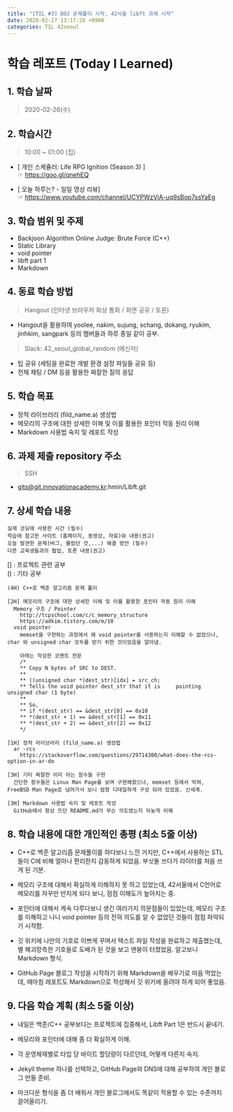 ```yaml
---
title: "[TIL #3] BOJ 문제풀이 시작, 42서울 libft 과제 시작"
date: 2020-02-27 13:17:28 +0900
categories: TIL 42seoul
---
```


# 학습 레포트 (Today I Learned)

## 1. 학습 날짜

> 2020-02-26(수)

## 2. 학습시간

> 10:00 ~ 01:00 (집)

- [ 개인 스케쥴러: Life RPG Ignition (Season 3) ]\
  ☞ <https://goo.gl/qnehEQ>

- [ 오늘 하루는? - 일일 영상 리뷰]\
  ☞ <https://www.youtube.com/channel/UCYPWzViA-uq9sBop7ssYaEg>

## 3. 학습 범위 및 주제

- Backjoon Algorithm Online Judge: Brute Force (C++)
- Static Library
- void pointer
- libft part 1
- Markdown

## 4. 동료 학습 방법

> Hangout (인터넷 브라우저 화상 통화 / 화면 공유 / 토론)

- Hangout을 활용하여 yoolee, nakim, sujung, schang, dokang, ryukim, jinhkim, sangpark 등의 멤버들과 하루 종일 같이 공부.

> Slack: 42_seoul_global_random (메신저)

- 팁 공유 (세팅을 완료한 개발 환경 설정 파일들 공유 등)
- 전체 채팅 / DM 등을 활용한 짜잘한 질의 응답

## 5. 학습 목표

- 정적 라이브러리 (fild_name.a) 생성법
- 메모리의 구조에 대한 상세한 이해 및 이를 활용한 포인터 작동 원리 이해
- Markdown 사용법 숙지 및 레포트 작성

## 6. 과제 제출 repository 주소

> SSH

- gits@git.innovationacademy.kr:hmin/Libft.git

## 7. 상세 학습 내용

```text
실제 코딩에 사용한 시간 (필수)
학습에 참고한 사이트 (홈페이지, 동영상, 자료)와 내용(권고)
오늘 발견한 문제(버그, 몰랐던 것,...) 해결 방안 (필수)
다른 교육생들과의 협업, 토론 내용(권고)
```

[] : 프로젝트 관련 공부\
() : 기타 공부

```text
(4H) C++로 백준 알고리즘 문제 풀이

[2H] 메모리의 구조에 대한 상세한 이해 및 이를 활용한 포인터 작동 원리 이해
  Memory 구조 / Pointer
    http://tcpschool.com/c/c_memory_structure
    https://adkim.tistory.com/m/10
  void pointer
    memset을 구현하는 과정에서 왜 void pointer를 사용하는지 이해할 수 없었으나, char 와 unsigned char 모두를 받기 위한 것이었음을 알아냄.

    아래는 작성한 코멘트 전문
    /*
    ** Copy N bytes of SRC to DEST.
    **
    ** ((unsigned char *)dest_str)[idx] = src_ch;
    ** Tells the void pointer dest_str that it is     pointing unsigned char (1 byte)
    **
    ** So,
    ** if *(dest_str) == &dest_str[0] == 0x10
    ** *(dest_str + 1) == &dest_str[1] == 0x11
    ** *(dest_str + 2) == &dest_str[2] == 0x12
    */

[1H] 정적 라이브러리 (fild_name.a) 생성법
  ar -rcs
    https://stackoverflow.com/questions/29714300/what-does-the-rcs-option-in-ar-do

[3H] 기타 짜잘한 이미 아는 함수들 구현
  간단한 함수들은 Linux Man Page를 보며 구현해왔으나, memset 등에서 막혀, FreeBSD Man Page로 넘어가서 보니 엄청 디테일하게 구성 되어 있었음. 신세계.

[3H] Markdown 사용법 숙지 및 레포트 작성
  GitHub에서 항상 뜨던 README.md가 무슨 의도였는지 뒤늦게 이해

```

## 8. 학습 내용에 대한 개인적인 총평 (최소 5줄 이상)

- C++로 백준 알고리즘 문제풀이를 하다보니 느낀 거지만, C++에서 사용하는 STL들이 C에 비해 얼마나 편리한지 감동하게 되었음. 부싯돌 쓰다가 라이터를 처음 쓰게 된 기분.

- 메모리 구조에 대해서 확실하게 이해하지 못 하고 있었는데, 42서울에서 C언어로 메모리를 자꾸만 만지게 되다 보니, 점점 이해도가 높아지는 중.

- 포인터에 대해서 계속 다루다보니 생긴 여러가지 의문점들이 있었는데, 메모리 구조를 이해하고 나니 void pointer 등의 전혀 의도를 알 수 없었던 것들이 점점 파악되기 시작함.

- 깃 위키에 나만의 기호로 이쁘게 꾸며서 텍스트 파일 작성을 완료하고 제출했는데, 별 해괴망측한 기호들로 도배가 된 것을 보고 멘붕이 터졌었음. 알고보니 Markdown 형식.

- GitHub Page 블로그 작성을 시작하기 위해 Markdown을 배우기로 마음 먹었는데, 때마침 레포트도 Markdown으로 작성해서 깃 위키에 올려야 하게 되어 좋았음.

## 9. 다음 학습 계획 (최소 5줄 이상)

- 내일은 백준/C++ 공부보다는 프로젝트에 집중해서, Libft Part 1은 반드시 끝내기.

- 메모리와 포인터에 대해 좀 더 확실하게 이해.

- 각 운영체제별로 타입 당 바이트 할당량이 다르던데, 어떻게 다른지 숙지.

- Jekyll theme 하나를 선택하고, GitHub Page와 DNS에 대해 공부하여 개인 블로그 만들 준비.

- 마크다운 형식을 좀 더 배워서 개인 블로그에서도 똑같이 적용할 수 있는 수준까지 끌어올리기.
